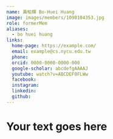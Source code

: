 ```yaml
---
name: 黃柏輝 Bo-Huei Huang 
image: images/members/1098104353.jpg 
role: formerMem
aliases:
  - bo huei huang
links:
  home-page: https://example.com/
  email: example@cs.nycu.edu.tw
  phone: 
  orcid: 0000-0000-0000-000
  google-scholar: abcdefgAAAAJ
  youtube: watch?v=ABCDEF0FLWw
  facebook:
  instagram:
  linkedin:
  github:
---
```

# Your text goes here

